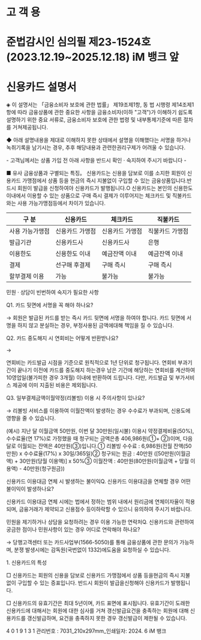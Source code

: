 고 객 용
=====


준법감시인 심의필 제23\-1524호(2023\.12\.19\~2025\.12\.18\)
iM 뱅크 앞
=======


신용카드 설명서
========


◈ 이 설명서는 「금융소비자 보호에 관한 법률」 제19조제1항, 동 법 시행령 제14조제1항에 따라 금융상품에 관한 중요한 사항을 금융소비자(이하 "고객")가 이해하기 쉽도록 설명하기 위한 중요 서류로, 금융소비자 보호에 관한 법령 및 내부통제기준에 따른 절차를 거쳐제공됩니다.


◆ 아래 설명내용을 제대로 이해하지 못한 상태에서 설명을 이해했다는 서명을 하거나 녹취기록을 남기시는 경우, 추후 해당내용과 관련한권리구제가 어려울 수 있습니다.


\- 고객님께서는 상품 가입 전 아래 사항을 반드시 확인 · 숙지하여 주시기 바랍니다 \-


■ 유사 금융상품과 구별되는 특징。 신용카드는 신용을 담보로 이를 소지한 회원이 신용카드 가맹점에서 상품 등을 현금의 즉시 지불없이 구입할 수 있는 금융상품입니다.반드시 회원이 발급을 신청하여야 신용카드가 발행됩니다.O 신용카드는 본인의 신용한도 이내에서 이용할 수 있는 상품으로 구매 즉시 결제가 이루어지는 체크카드 및 직불카드와는 사용 가능가맹점등에서 차이가 있습니다.




| 구 분 | 신용카드 | 체크카드 | 직불카드 |
| --- | --- | --- | --- |
| 사용 가능가맹점 | 신용카드 가맹점 | 신용카드 가맹점 | 직불카드 가맹점 |
| 발급기관 | 신용카드사 | 신용카드사 | 은행 |
| 이용한도 | 신용한도 이내 | 예금잔액 이내 | 예금잔액 이내 |
| 결제 | 선구매 후결제 | 구매 즉시 | 구매 즉시 |
| 할부결제 이용 | 가능 | 불가능 | 불가능 |


민원 · 상담이 빈번하여 숙지가 필요한 사항


Q1\. 카드 뒷면에 서명을 꼭 해야 하나요?


→ 회원은 발급된 카드를 받는 즉시 카드 뒷면에 서명을 하여야 합니다. 카드 뒷면에 서명을 하지 않고 분실하는 경우, 부정사용된 금액에대해 책임을 질 수 있습니다.


Q2\. 카드 중도해지 시 연회비는 어떻게 반환받나요?


→


연회비는 카드발급 시점을 기준으로 원칙적으로 1년 단위로 청구됩니다. 연회비 부과기간이 끝나기 이전에 카드를 중도해지 하는경우 남은 기간에 해당하는 연회비를 계산하여 10영업일(불가피한 경우 3개월) 이내에 반환하여 드립니다. 다만, 카드발급 및 부가서비스 제공에 이미 지출된 비용은 제외됩니다.


Q3\. 일부결제금액이월약정(리볼빙) 이용 시 주의사항이 있나요?


→ 리볼빙 서비스를 이용하여 이월잔액이 발생하는 경우 수수료가 부과되며, 신용도에 영향을 줄 수 있습니다.


(예시) 지난 달 이월금액 50만원, 이번 달 30만원(일시불) 이용시 약정결제비율(50%), 수수료율(연 17%)로 가정했을 때 청구되는 금액은총 406,986원(①\+ ②)이며, 다음 달로 이월되는 잔액은 40만원(③)입니다.① 리볼빙 수수료 : 6,986원(전월 잔액(50만원) x 수수료율(17%) x 30일/365일)② 청구되는 원금 : 40만원 (\[50만원(이월금액) \+ 30만원(당월 이용액)] x 50%③ 이월잔액 : 40만원(80만원(이월금액 \+ 당월 이용액) \- 40만원(청구원금))


신용카드 이용대금 연체 시 발생하는 불이익Q. 신용카드 이용대금을 연체할 경우 어떤 불이익이 발생하나요?


신용카드 이용대금 연체 시에는 법에서 정하는 범위 내에서 원리금에 연체이자율이 적용되며, 금융거래가 제약되고 신용점수 등이하락할 수 있으니 유의하여 주시기 바랍니다.


민원을 제기하거나 상담을 요청하려는 경우 이용 가능한 연락처Q. 신용카드와 관련하여 궁금한 점이나 민원사항이 있는 경우 어디로 연락해야 하나요?


→ 당행고객센터 또는 카드사업부(1566\-5050\)를 통해 금융상품에 관한 문의가 가능하며, 분쟁 발생시에는 감독원(국번없이 1332\)에도움을 요청하실 수 있습니다.


1\. 신용카드의 특성


□ 신용카드는 회원의 신용을 담보로 신용카드 가맹점에서 상품 등을현금의 즉시 지불 없이 구입할 수 있는 증표입니다. 반드시 회원이 발급을신청해야 신용카드가 발행됩니다.


□ 신용카드의 유효기간은 최대 5년이며, 카드 표면에 표시됩니다. 유효기간이 도래한 신용카드에 대해서는 회원에 대한 심사를 거쳐 갱신발급요건을 충족하는 회원에 대해 신용카드를 갱신발급하며, 요건을 충족하지 못한 경우 갱신발급이 제한될 수 있습니다.


4 0 1 9 1 3 1
관리번호 : 7031\_210x297mm\_인쇄일자: 2024\. 6
iM 뱅크